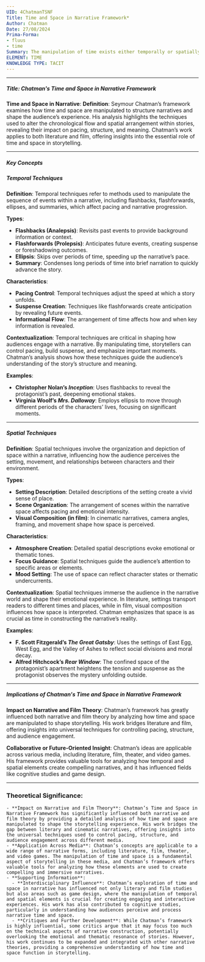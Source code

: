 ```yaml
---
UID: 4ChatmanTSNF
Title: Time and Space in Narrative Framework*
Author: Chatman
Date: 27/08/2024
Prima-Forma:
- fluus
- time
Summary: The manipulation of time exists either temporally or spatially.
ELEMENT: TIME
KNOWLEDGE TYPE: TACIT
---
```


---

##### Title: Chatman's Time and Space in Narrative Framework

**Time and Space in Narrative**:
   **Definition**: Seymour Chatman’s framework examines how time and space are manipulated to structure narratives and shape the audience’s experience. His analysis highlights the techniques used to alter the chronological flow and spatial arrangement within stories, revealing their impact on pacing, structure, and meaning. Chatman’s work applies to both literature and film, offering insights into the essential role of time and space in storytelling.

---

##### Key Concepts

##### Temporal Techniques

**Definition**:
   Temporal techniques refer to methods used to manipulate the sequence of events within a narrative, including flashbacks, flashforwards, ellipses, and summaries, which affect pacing and narrative progression.

**Types**:
   - **Flashbacks (Analepsis)**: Revisits past events to provide background information or context.
   - **Flashforwards (Prolepsis)**: Anticipates future events, creating suspense or foreshadowing outcomes.
   - **Ellipsis**: Skips over periods of time, speeding up the narrative’s pace.
   - **Summary**: Condenses long periods of time into brief narration to quickly advance the story.

**Characteristics**:
   - **Pacing Control**: Temporal techniques adjust the speed at which a story unfolds.
   - **Suspense Creation**: Techniques like flashforwards create anticipation by revealing future events.
   - **Informational Flow**: The arrangement of time affects how and when key information is revealed.

**Contextualization**:
   Temporal techniques are critical in shaping how audiences engage with a narrative. By manipulating time, storytellers can control pacing, build suspense, and emphasize important moments. Chatman’s analysis shows how these techniques guide the audience’s understanding of the story’s structure and meaning.

**Examples**:
   - **Christopher Nolan’s *Inception***: Uses flashbacks to reveal the protagonist’s past, deepening emotional stakes.
   - **Virginia Woolf’s *Mrs. Dalloway***: Employs ellipsis to move through different periods of the characters’ lives, focusing on significant moments.

---

##### Spatial Techniques

**Definition**:
   Spatial techniques involve the organization and depiction of space within a narrative, influencing how the audience perceives the setting, movement, and relationships between characters and their environment.

**Types**:
   - **Setting Description**: Detailed descriptions of the setting create a vivid sense of place.
   - **Scene Organization**: The arrangement of scenes within the narrative space affects pacing and emotional intensity.
   - **Visual Composition (in film)**: In cinematic narratives, camera angles, framing, and movement shape how space is perceived.

**Characteristics**:
   - **Atmosphere Creation**: Detailed spatial descriptions evoke emotional or thematic tones.
   - **Focus Guidance**: Spatial techniques guide the audience’s attention to specific areas or elements.
   - **Mood Setting**: The use of space can reflect character states or thematic undercurrents.

**Contextualization**:
   Spatial techniques immerse the audience in the narrative world and shape their emotional experience. In literature, settings transport readers to different times and places, while in film, visual composition influences how space is interpreted. Chatman emphasizes that space is as crucial as time in constructing the narrative’s reality.

**Examples**:
   - **F. Scott Fitzgerald’s *The Great Gatsby***: Uses the settings of East Egg, West Egg, and the Valley of Ashes to reflect social divisions and moral decay.
   - **Alfred Hitchcock’s *Rear Window***: The confined space of the protagonist’s apartment heightens the tension and suspense as the protagonist observes the mystery unfolding outside.

---

##### Implications of Chatman's Time and Space in Narrative Framework

**Impact on Narrative and Film Theory**:
   Chatman’s framework has greatly influenced both narrative and film theory by analyzing how time and space are manipulated to shape storytelling. His work bridges literature and film, offering insights into universal techniques for controlling pacing, structure, and audience engagement.

**Collaborative or Future-Oriented Insight**:
   Chatman’s ideas are applicable across various media, including literature, film, theater, and video games. His framework provides valuable tools for analyzing how temporal and spatial elements create compelling narratives, and it has influenced fields like cognitive studies and game design.

---


### **Theoretical Significance**:
    - **Impact on Narrative and Film Theory**: Chatman’s Time and Space in Narrative Framework has significantly influenced both narrative and film theory by providing a detailed analysis of how time and space are manipulated to shape the storytelling experience. His work bridges the gap between literary and cinematic narratives, offering insights into the universal techniques used to control pacing, structure, and audience engagement across different media.
    - **Application Across Media**: Chatman’s concepts are applicable to a wide range of narrative forms, including literature, film, theater, and video games. The manipulation of time and space is a fundamental aspect of storytelling in these media, and Chatman’s framework offers valuable tools for analyzing how these elements are used to create compelling and immersive narratives.
    - **Supporting Information**:
      - **Interdisciplinary Influence**: Chatman’s exploration of time and space in narrative has influenced not only literary and film studies but also areas such as game design, where the manipulation of temporal and spatial elements is crucial for creating engaging and interactive experiences. His work has also contributed to cognitive studies, particularly in understanding how audiences perceive and process narrative time and space.
      - **Critiques and Further Development**: While Chatman’s framework is highly influential, some critics argue that it may focus too much on the technical aspects of narrative construction, potentially overlooking the emotional and thematic resonance of stories. However, his work continues to be expanded and integrated with other narrative theories, providing a comprehensive understanding of how time and space function in storytelling.
